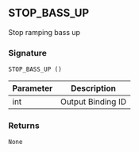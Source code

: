 ## STOP\_BASS\_UP

Stop ramping bass up

### Signature

`STOP_BASS_UP ()`


| Parameter | Description |
| --- | --- |
| int | Output Binding ID |


### Returns

`None`